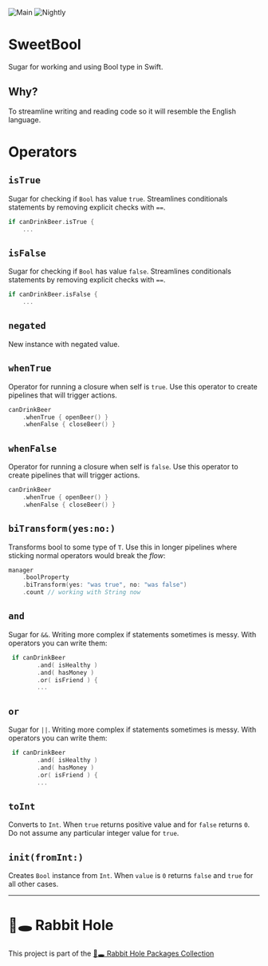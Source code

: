 ![Main](https://github.com/sloik/SweetBool/actions/workflows/swift.yml/badge.svg?branch=main)
![Nightly](https://github.com/sloik/SweetBool/actions/workflows/nightly.yml/badge.svg)

# SweetBool

Sugar for working and using Bool type in Swift.

## Why?

To streamline writing and reading code so it will resemble the English language.

# Operators

## `isTrue`

Sugar for checking if `Bool` has value `true`. Streamlines conditionals statements by removing explicit checks with `==`.

```swift
if canDrinkBeer.isTrue {
    ...
```

## `isFalse`

Sugar for checking if `Bool` has value `false`. Streamlines conditionals statements by removing explicit checks with `==`.

```swift
if canDrinkBeer.isFalse {
    ...
```

## `negated`

New instance with negated value.

## `whenTrue`

Operator for running a closure when self is `true`. Use this operator to create pipelines that will trigger actions.

```swift
canDrinkBeer
    .whenTrue { openBeer() }
    .whenFalse { closeBeer() }
```
## `whenFalse` 

Operator for running a closure when self is `false`. Use this operator to create pipelines that will trigger actions.

```swift
canDrinkBeer
    .whenTrue { openBeer() }
    .whenFalse { closeBeer() }
```

## `biTransform(yes:no:)`

Transforms bool to some type of `T`. Use this in longer pipelines where sticking normal operators would break the _flow_:

```swift
manager
    .boolProperty
    .biTransform(yes: "was true", no: "was false")
    .count // working with String now
```

## `and` 

Sugar for `&&`. Writing more complex if statements sometimes is messy. With operators you can write them:

```swift
 if canDrinkBeer
        .and( isHealthy )
        .and( hasMoney )
        .or( isFriend ) {
        ...
```

## `or` 

Sugar for `||`. Writing more complex if statements sometimes is messy. With operators you can write them:

```swift
 if canDrinkBeer
        .and( isHealthy )
        .and( hasMoney )
        .or( isFriend ) {
        ...
```

## `toInt` 

Converts to `Int`. When `true` returns positive value and for `false` returns `0`. Do not assume any particular integer value for `true`.

## `init(fromInt:)`

Creates `Bool` instance from `Int`. When `value` is `0` returns `false` and `true` for all other cases.

---

# 🐇🕳 Rabbit Hole

This project is part of the [🐇🕳 Rabbit Hole Packages Collection](https://github.com/sloik/RabbitHole)

